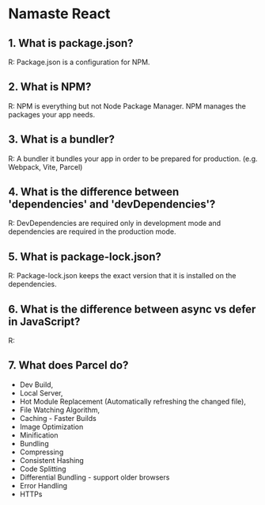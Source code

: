 # Namaste React

## 1. What is package.json?

R: Package.json is a configuration for NPM.

## 2. What is NPM?

R: NPM is everything but not Node Package Manager. NPM manages the packages your app needs.

## 3. What is a bundler?

R: A bundler it bundles your app in order to be prepared for production. (e.g. Webpack, Vite, Parcel)

## 4. What is the difference between 'dependencies' and 'devDependencies'?

R: DevDependencies are required only in development mode and dependencies are required in the production mode.

## 5. What is package-lock.json?

R: Package-lock.json keeps the exact version that it is installed on the dependencies.

## 6. What is the difference between async vs defer in JavaScript?

R:

## 7. What does Parcel do?

- Dev Build,
- Local Server,
- Hot Module Replacement (Automatically refreshing the changed file),
- File Watching Algorithm,
- Caching - Faster Builds
- Image Optimization
- Minification
- Bundling
- Compressing
- Consistent Hashing
- Code Splitting
- Differential Bundling - support older browsers
- Error Handling
- HTTPs
